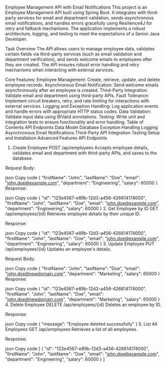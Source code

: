 Employee Management API with Email Notifications
This project is an Employee Management API built using Spring Boot. It integrates with third-party services for email and department validation, sends asynchronous email notifications, and handles errors gracefully using Resilience4J for retry and fallback mechanisms. The application implements a robust architecture, logging, and testing to meet the expectations of a Senior Java Developer.

Task Overview
The API allows users to manage employee data, validates certain fields via third-party services (such as email validation and department verification), and sends welcome emails to employees after they are created. The API ensures robust error handling and retry mechanisms when interacting with external services.

Core Features:
Employee Management: Create, retrieve, update, and delete employee records.
Asynchronous Email Notification: Send welcome emails asynchronously after an employee is created.
Third-Party Integration: Validate email and department using third-party APIs.
Fault Tolerance: Implement circuit breakers, retry, and rate limiting for interactions with external services.
Logging and Exception Handling: Log application events and handle errors with appropriate HTTP status codes.
Data Validation: Validate input data using @Valid annotations.
Testing: Write unit and integration tests to ensure functionality and error handling.
Table of Contents
API Endpoints
Data Model
Database
Exception Handling
Logging
Asynchronous Email Notifications
Third-Party API Integration
Testing
Setup and Installation
Advanced Features
API Endpoints
1. Create Employee
POST /api/employees
Accepts employee details, validates email and department with third-party APIs, and saves to the database.

Request Body:

json
Copy code
{
  "firstName": "John",
  "lastName": "Doe",
  "email": "john.doe@example.com",
  "department": "Engineering",
  "salary": 60000
}
Response:

json
Copy code
{
  "id": "123e4567-e89b-12d3-a456-426614174000",
  "firstName": "John",
  "lastName": "Doe",
  "email": "john.doe@example.com",
  "department": "Engineering",
  "salary": 60000
}
2. Get Employee by ID
GET /api/employees/{id}
Retrieves employee details by their unique ID.

Response:

json
Copy code
{
  "id": "123e4567-e89b-12d3-a456-426614174000",
  "firstName": "John",
  "lastName": "Doe",
  "email": "john.doe@example.com",
  "department": "Engineering",
  "salary": 60000
}
3. Update Employee
PUT /api/employees/{id}
Updates an employee's details.

Request Body:

json
Copy code
{
  "firstName": "John",
  "lastName": "Doe",
  "email": "john.doe@newdomain.com",
  "department": "Marketing",
  "salary": 65000
}
Response:

json
Copy code
{
  "id": "123e4567-e89b-12d3-a456-426614174000",
  "firstName": "John",
  "lastName": "Doe",
  "email": "john.doe@newdomain.com",
  "department": "Marketing",
  "salary": 65000
}
4. Delete Employee
DELETE /api/employees/{id}
Deletes an employee by ID.

Response:

json
Copy code
{
  "message": "Employee deleted successfully"
}
5. List All Employees
GET /api/employees
Retrieves a list of all employees.

Response:

json
Copy code
[
  {
    "id": "123e4567-e89b-12d3-a456-426614174000",
    "firstName": "John",
    "lastName": "Doe",
    "email": "john.doe@example.com",
    "department": "Engineering",
    "salary": 60000
  }
]
